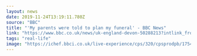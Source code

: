 ```yaml
---
layout: news 
date: 2019-11-24T13:19:11.780Z 
source: "BBC" 
title: "'My parents were told to plan my funeral' - BBC News" 
link: "https://www.bbc.co.uk/news/uk-england-devon-50288213?intlink_from_url=https://www.bbc.co.uk/news/topics/cz4pr2gdgvgt/inspiring-stories&link_location=live-reporting-story" 
tags: "real-life" 
image: "https://ichef.bbci.co.uk/live-experience/cps/320/cpsprodpb/1754E/production/_109566559_p1070527.jpg" 
---
```


